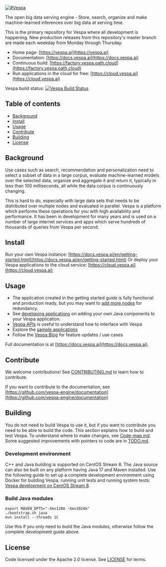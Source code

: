 <!-- Copyright Yahoo. Licensed under the terms of the Apache 2.0 license. See LICENSE in the project root. -->

[![#Vespa](https://vespa.ai/assets/vespa-logo-color.png)](https://vespa.ai)

The open big data serving engine - Store, search, organize and make machine-learned inferences
over big data at serving time.

This is the primary repository for Vespa where all development is happening.
New production releases from this repository's master branch are made each weekday from Monday through Thursday.

* Home page: [https://vespa.ai](https://vespa.ai)
* Documentation: [https://docs.vespa.ai](https://docs.vespa.ai)
* Continuous build: [https://factory.vespa.oath.cloud](https://factory.vespa.oath.cloud)
* Run applications in the cloud for free: [https://cloud.vespa.ai](https://cloud.vespa.ai)

Vespa build status: [![Vespa Build Status](https://cd.screwdriver.cd/pipelines/6386/build-vespa/badge)](https://cd.screwdriver.cd/pipelines/6386)

## Table of contents

- [Background](#background)
- [Install](#install)
- [Usage](#usage)
- [Contribute](#contribute)
- [Building](#building)
- [License](#license)

## Background

Use cases such as search, recommendation and personalization need to select a subset of data in a large corpus,
evaluate machine-learned models over the selected data, organize and aggregate it and return it, typically in less
than 100 milliseconds, all while the data corpus is continuously changing.

This is hard to do, especially with large data sets that needs to be distributed over multiple nodes and evaluated in
parallel. Vespa is a platform which performs these operations for you  with high availability and performance.
It has been in development for many years and is used on a number of large internet services and apps which serve
hundreds of thousands of queries from Vespa per second.


## Install

Run your own Vespa instance: [https://docs.vespa.ai/en/getting-started.html](https://docs.vespa.ai/en/getting-started.html)
Or deploy your Vespa applications to the cloud service: [https://cloud.vespa.ai](https://cloud.vespa.ai)


## Usage

- The application created in the getting started guide is fully functional and production ready, but you may want to [add more nodes](https://docs.vespa.ai/en/multinode-systems.html) for redundancy.
- See [developing applications](https://docs.vespa.ai/en/developer-guide.html) on adding your own Java components to your Vespa application.
- [Vespa APIs](https://docs.vespa.ai/en/api.html) is useful to understand how to interface with Vespa
- Explore the [sample applications](https://github.com/vespa-engine/sample-apps/tree/master)
- Follow the [Vespa Blog](https://blog.vespa.ai/) for feature updates / use cases

Full documentation is at [https://docs.vespa.ai](https://docs.vespa.ai).


## Contribute

We welcome contributions! See [CONTRIBUTING.md](CONTRIBUTING.md) to learn how to contribute.

If you want to contribute to the documentation, see
[https://github.com/vespa-engine/documentation](https://github.com/vespa-engine/documentation)


## Building

You do not need to build Vespa to use it, but if you want to contribute you need to be able to build the code.
This section explains how to build and test Vespa. To understand where to make changes, see [Code-map.md](Code-map.md).
Some suggested improvements with pointers to code are in [TODO.md](TODO.md).

### Development environment

C++ and Java building is supported on CentOS Stream 8.
The Java source can also be built on any platform having Java 17 and Maven installed.
Use the following guide to set up a complete development environment using Docker
for building Vespa, running unit tests and running system tests:
[Vespa development on CentOS Stream 8](https://github.com/vespa-engine/docker-image-dev#vespa-development-on-centos-stream-8).

### Build Java modules

    export MAVEN_OPTS="-Xms128m -Xmx1024m"
    ./bootstrap.sh java
    mvn install --threads 1C

Use this if you only need to build the Java modules, otherwise follow the complete development guide above.


## License

Code licensed under the Apache 2.0 license. See [LICENSE](LICENSE) for terms.
